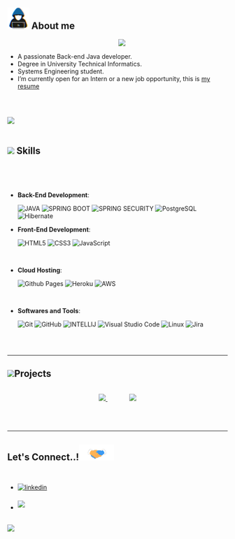 ## <picture><img src = "https://github.com/0xAbdulKhalid/0xAbdulKhalid/raw/main/assets/mdImages/about_me.gif" width = 50px></picture> **About me**

<picture> <img align="right" src="https://user-images.githubusercontent.com/101390725/190355324-a0e8b36a-6c23-46df-93b2-aa01c7dddd24.gif" width = 250px></picture>

<br>

- A passionate Back-end Java developer.
- Degree in University Technical Informatics.
- Systems Engineering student.
- I’m currently open for an Intern or a new job opportunity, this is [my resume](https://drive.google.com/file/d/1iYXiN34I6ZwFZ7Co36DJhzvoFvGLQCnN/view?usp=sharing)

<br><br>

<img src="https://user-images.githubusercontent.com/73097560/115834477-dbab4500-a447-11eb-908a-139a6edaec5c.gif"><br><br>

## <img src="https://media2.giphy.com/media/QssGEmpkyEOhBCb7e1/giphy.gif?cid=ecf05e47a0n3gi1bfqntqmob8g9aid1oyj2wr3ds3mg700bl&rid=giphy.gif" width ="25"><b> Skills</b>

<br>

<p align="center">

<br>

- **Back-End Development**:

  ![JAVA](https://img.shields.io/badge/Java-ED8B00?style=for-the-badge&logo=openjdk&logoColor=white)
  ![SPRING BOOT](https://img.shields.io/badge/Spring-6DB33F?style=for-the-badge&logo=spring&logoColor=white)
  ![SPRING SECURITY](https://img.shields.io/badge/Spring_Security-6DB33F?style=for-the-badge&logo=Spring-Security&logoColor=whit)
  ![PostgreSQL](https://img.shields.io/badge/PostgreSQL-316192?style=for-the-badge&logo=postgresql&logoColor=white)
  ![Hibernate](https://img.shields.io/badge/Hibernate-59666C?style=for-the-badge&logo=Hibernate&logoColor=white)

- **Front-End Development**:

  ![HTML5](https://img.shields.io/badge/HTML5%20-%23E34F26.svg?style=for-the-badge&logo=html5&logoColor=white)
  ![CSS3](https://img.shields.io/badge/CSS%20-%231572B6.svg?style=for-the-badge&logo=css3&logoColor=white)
  ![JavaScript](https://img.shields.io/badge/JavaScript%20-%23F7DF1E.svg?style=for-the-badge&logo=javascript&logoColor=black)

<br>

- **Cloud Hosting**:

  ![Github Pages](https://img.shields.io/badge/GitHub%20Pages-%23327FC7.svg?style=for-the-badge&logo=github&logoColor=white)
  ![Heroku](https://img.shields.io/badge/Heroku-430098?style=for-the-badge&logo=heroku&logoColor=white)
  ![AWS](https://img.shields.io/badge/Amazon_AWS-232F3E?style=for-the-badge&logo=amazon-aws&logoColor=white)

<br>

- **Softwares and Tools**:

  ![Git](https://img.shields.io/badge/git-%23F05033.svg?style=for-the-badge&logo=git&logoColor=white)
  ![GitHub](https://img.shields.io/badge/github-%23121011.svg?style=for-the-badge&logo=github&logoColor=white)
  ![INTELLIJ](https://img.shields.io/badge/IntelliJ_IDEA-000000.svg?style=for-the-badge&logo=intellij-idea&logoColor=white)
  ![Visual Studio Code](https://img.shields.io/badge/Visual%20Studio%20Code-0078d7.svg?style=for-the-badge&logo=visual-studio-code&logoColor=white)
  ![Linux](https://img.shields.io/badge/Linux-FCC624?style=for-the-badge&logo=linux&logoColor=black)
  ![Jira](https://img.shields.io/badge/Jira-0052CC?style=for-the-badge&logo=Jira&logoColor=white)

</p>

<br>
<br>

---

## <img src="https://media.giphy.com/media/iY8CRBdQXODJSCERIr/giphy.gif" width="35"><b>Projects</b>

<br>

<div align="center">

<a href="https://github.com/nicolas-palacio/pp1-iot/tree/dev-branch">
  <img src="https://i.ibb.co/XV6SRnj/logo-IOT.png" width="105" height="auto"/>
</a> <a href="https://github.com/nicolas-palacio/movies-list-project" style="margin-left:50px">
  <img src="https://i.ibb.co/RSbYNhr/logo.png" width="105"/>
</a>

</div>

<br>
<br>
<br>

---

## <b> Let's Connect..!</b><img src="https://github.com/0xAbdulKhalid/0xAbdulKhalid/raw/main/assets/mdImages/handshake.gif" width ="80">

<br>
<div align='left'>

<ul>

<li>
<a href="https://www.linkedin.com/in/ezequiel-palacio707/" target="_blank">
<img src="https://img.shields.io/badge/LinkedIn-0077B5?style=for-the-badge&logo=linkedin&logoColor=white" alt=linkedin style="margin-bottom: 5px;"/>
</a>
</li>

<br>

<li>
<a href="mailto:ezequiel.palacio365@gmail.com" target="_blank">
<img src="https://img.shields.io/badge/Gmail-D14836?style=for-the-badge&logo=gmail&logoColor=white" t=mail style="margin-bottom: 5px;" />
</a>
</li>
	
</ul>
</div>

<br>
<img src="https://user-images.githubusercontent.com/73097560/115834477-dbab4500-a447-11eb-908a-139a6edaec5c.gif">
<br>
<br>
<br>

<div align='center'>

</div>
<br>
<br>
